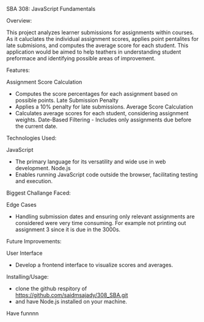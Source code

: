 SBA 308: JavaScript Fundamentals

Overview:

This project analyzes learner submissions for assignments within courses. As it caluclates the individual assignment scores, applies point pentalites for late submisions, and computes the average score for each student. This application would be aimed to help teathers in understanding student preformace and identifying possible areas of improvement.

Features:

Assignment Score Calculation 
- Computes the score percentages for each assignment based on possible points.
Late Submission Penalty 
- Applies a 10% penalty for late submissions.
Average Score Calculation 
- Calculates average scores for each student, considering assignment weights.
Date-Based Filtering - Includes only assignments due before the current date.

Technologies Used:

JavaScript 
- The primary language for its versatility and wide use in web development.
Node.js 
- Enables running JavaScript code outside the browser, facilitating testing and execution.

Biggest Challange Faced:

Edge Cases 
- Handling submission dates and ensuring only relevant assignments are considered were very time consuming. For example not printing out assignment 3 since it is due in the 3000s.

Future Improvements:

User Interface 
- Develop a frontend interface to visualize scores and averages.

Installing/Usage:

- clone the github respitory of https://github.com/saidmsajady/308_SBA.git
- and have Node.js installed on your machine.

Have funnnn